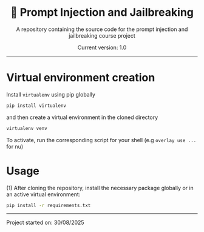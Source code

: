 <div align="center">

<h1>🤖 Prompt Injection and Jailbreaking </h1>

A repository containing the source code for the prompt injection and jailbreaking course project

Current version: 1.0

</div>

---

# Virtual environment creation

Install `virtualenv` using pip globally

```bash
pip install virtualenv
```

and then create a virtual environment in the cloned directory

```bash
virtualenv venv
```

To activate, run the corresponding script for your shell (e.g `overlay use ...` for nu)

# Usage

(1) After cloning the repository, install the necessary package globally or
in an active virtual environment:

```bash
pip install -r requirements.txt
```

---

Project started on: 30/08/2025
